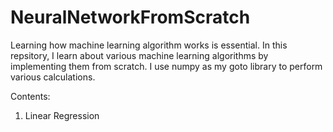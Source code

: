 # NeuralNetworkFromScratch
Learning how machine learning algorithm works is essential. In this repsitory, I learn about various machine learning algorithms by implementing them from scratch. I use numpy as my goto library to perform various calculations.

Contents:
1. Linear Regression
